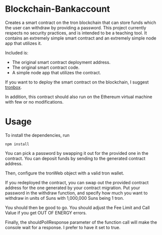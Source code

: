 # Blockchain-Bankaccount
Creates a smart contract on the tron blockchain that can store funds which the user can withdraw by providing a password.  This project currently respects no security practices, and is intended to be a teaching tool.  It contains an extremely simple smart contract and an extremely simple node app that utilizes it.

Included is: 
+ The original smart contract deployment address.  
+ The original smart contract code.
+ A simple node app that utilizes the contract.

If you want to to deploy the smart contract on the blockchain, I suggest [tronbox](https://github.com/tronprotocol/tron-box).  

In addition, this contract should also run on the Ethereum virtual machine with few or no modifications.

# Usage

To install the dependencies, run

```npm install```

You can pick a password by swapping it out for the provided one in the contract.
You can deposit funds by sending to the generated contract address.

Then, configure the tronWeb object with a valid tron wallet.

If you redeployed the contract, you can swap out the provided contract address for the one generated by your contract migration. Put your password in the withdraw function, and specify how much you want to withdraw in units of Suns with 1,000,000 Suns being 1 tron.

You should then be good to go.  You should adjust the Fee Limit and Call Value if you get OUT OF ENERGY errors.  

Finally, the shouldPollResponse parameter of the function call will make the console wait for a response.  I prefer to have it set to true.
